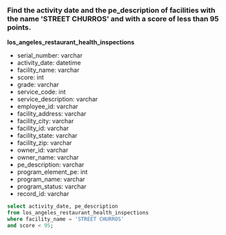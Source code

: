 ### Find the activity date and the pe_description of facilities with the name 'STREET CHURROS' and with a score of less than 95 points.

<b> los_angeles_restaurant_health_inspections </b>
- serial_number: varchar
- activity_date: datetime
- facility_name: varchar
- score: int
- grade: varchar
- service_code: int
- service_description: varchar
- employee_id: varchar
- facility_address: varchar
- facility_city: varchar
- facility_id: varchar
- facility_state: varchar
- facility_zip: varchar
- owner_id: varchar
- owner_name: varchar
- pe_description: varchar
- program_element_pe: int
- program_name: varchar
- program_status: varchar
- record_id: varchar
  
```SQL
select activity_date, pe_description
from los_angeles_restaurant_health_inspections
where facility_name = 'STREET CHURROS'
and score < 95;
```
